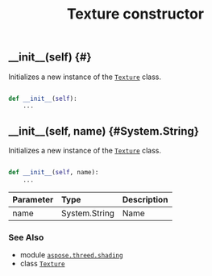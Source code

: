 ﻿---
title: Texture constructor
second_title: Aspose.3D for Python via .NET API References
description: 
type: docs
weight: 10
url: /python-net/aspose.threed.shading/texture/__init__/
is_root: false
---

## \_\_init\_\_(self) {#}

Initializes a new instance of the [`Texture`](/3d/python-net/aspose.threed.shading/texture) class.



```python

def __init__(self):
    ...
```




## \_\_init\_\_(self, name) {#System.String}

Initializes a new instance of the [`Texture`](/3d/python-net/aspose.threed.shading/texture) class.



```python

def __init__(self, name):
    ...
```


| Parameter | Type | Description |
| :- | :- | :- |
| name | System.String | Name |



### See Also
* module [`aspose.threed.shading`](../../)
* class [`Texture`](/3d/python-net/aspose.threed.shading/texture)

